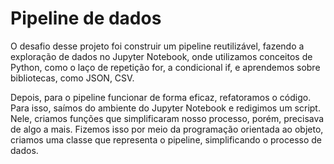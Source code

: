 # Pipeline de dados
O desafio desse projeto foi construir um pipeline reutilizável, fazendo a exploração de dados no Jupyter Notebook, onde utilizamos conceitos de Python, como o laço de repetição for, a condicional if, e aprendemos sobre bibliotecas, como JSON, CSV.

Depois, para o pipeline funcionar de forma eficaz, refatoramos o código. Para isso, saímos do ambiente do Jupyter Notebook e redigimos um script. Nele, criamos funções que simplificaram nosso processo, porém, precisava de algo a mais. Fizemos isso por meio da programação orientada ao objeto, criamos uma classe que representa o pipeline, simplificando o processo de dados.
